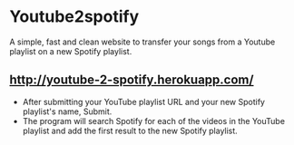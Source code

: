 # Youtube2spotify

A simple, fast and clean website to transfer your songs from a Youtube playlist on a new Spotify playlist.

## http://youtube-2-spotify.herokuapp.com/ 

- After submitting your YouTube playlist URL and your new Spotify playlist's name, Submit.
- The program will search Spotify for each of the videos in the YouTube playlist and add the first result to the new Spotify playlist.
